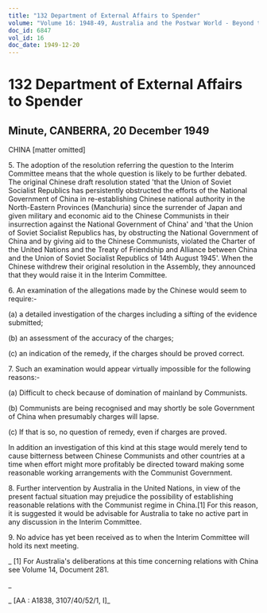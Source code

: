 ```yaml
---
title: "132 Department of External Affairs to Spender"
volume: "Volume 16: 1948-49, Australia and the Postwar World - Beyond the Region"
doc_id: 6847
vol_id: 16
doc_date: 1949-12-20
---
```


# 132 Department of External Affairs to Spender

## Minute, CANBERRA, 20 December 1949

CHINA [matter omitted]

5\. The adoption of the resolution referring the question to the Interim Committee means that the whole question is likely to be further debated. The original Chinese draft resolution stated 'that the Union of Soviet Socialist Republics has persistently obstructed the efforts of the National Government of China in re-establishing Chinese national authority in the North-Eastern Provinces (Manchuria) since the surrender of Japan and given military and economic aid to the Chinese Communists in their insurrection against the National Government of China' and 'that the Union of Soviet Socialist Republics has, by obstructing the National Government of China and by giving aid to the Chinese Communists, violated the Charter of the United Nations and the Treaty of Friendship and Alliance between China and the Union of Soviet Socialist Republics of 14th August 1945'. When the Chinese withdrew their original resolution in the Assembly, they announced that they would raise it in the Interim Committee.

6\. An examination of the allegations made by the Chinese would seem to require:-

(a) a detailed investigation of the charges including a sifting of the evidence submitted;

(b) an assessment of the accuracy of the charges;

(c) an indication of the remedy, if the charges should be proved correct.

7\. Such an examination would appear virtually impossible for the following reasons:-

(a) Difficult to check because of domination of mainland by Communists.

(b) Communists are being recognised and may shortly be sole Government of China when presumably charges will lapse.

(c) If that is so, no question of remedy, even if charges are proved.

In addition an investigation of this kind at this stage would merely tend to cause bitterness between Chinese Communists and other countries at a time when effort might more profitably be directed toward making some reasonable working arrangements with the Communist Government.

8\. Further intervention by Australia in the United Nations, in view of the present factual situation may prejudice the possibility of establishing reasonable relations with the Communist regime in China.[1] For this reason, it is suggested it would be advisable for Australia to take no active part in any discussion in the Interim Committee.

9\. No advice has yet been received as to when the Interim Committee will hold its next meeting.

_ [1] For Australia's deliberations at this time concerning relations with China see Volume 14, Document 281.

_

_ [AA : A1838, 3107/40/52/1, I]_
